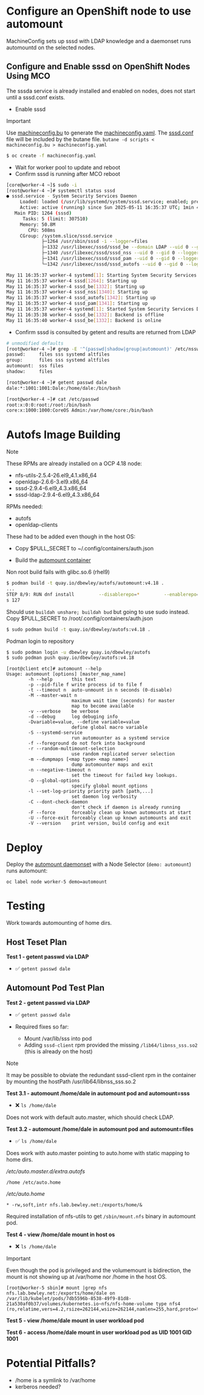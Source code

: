 # Configure an OpenShift node to use automount

MachineConfig sets up sssd with LDAP knowledge and a daemonset runs automountd on the selected nodes.

## Configure and Enable sssd on OpenShift Nodes Using MCO

The sssda service is already installed and enabled on nodes, does not start until a sssd.conf exists.

* Enable sssd

> [!IMPORTANT]
> Use [machineconfig.bu](machineconfig.bu) to generate the [machineconfig.yaml](machineconfig.yaml). The [sssd.conf](scripts/sssd.conf) file will be included by the butane file.
> `butane -d scripts < machineconfig.bu > machineconfig.yaml`

```bash
$ oc create -f machineconfig.yaml
```

* Wait for worker pool to update and reboot
* Confirm sssd is running after MCO reboot

```bash
[core@worker-4 ~]$ sudo -i
[root@worker-4 ~]# systemctl status sssd
● sssd.service - System Security Services Daemon
     Loaded: loaded (/usr/lib/systemd/system/sssd.service; enabled; preset: enabled)
     Active: active (running) since Sun 2025-05-11 16:35:37 UTC; 1min 43s ago
   Main PID: 1264 (sssd)
      Tasks: 5 (limit: 307510)
     Memory: 50.8M
        CPU: 508ms
     CGroup: /system.slice/sssd.service
             ├─1264 /usr/sbin/sssd -i --logger=files
             ├─1332 /usr/libexec/sssd/sssd_be --domain LDAP --uid 0 --gid 0 --logger=files
             ├─1340 /usr/libexec/sssd/sssd_nss --uid 0 --gid 0 --logger=files
             ├─1341 /usr/libexec/sssd/sssd_pam --uid 0 --gid 0 --logger=files
             └─1342 /usr/libexec/sssd/sssd_autofs --uid 0 --gid 0 --logger=files

May 11 16:35:37 worker-4 systemd[1]: Starting System Security Services Daemon...
May 11 16:35:37 worker-4 sssd[1264]: Starting up
May 11 16:35:37 worker-4 sssd_be[1332]: Starting up
May 11 16:35:37 worker-4 sssd_nss[1340]: Starting up
May 11 16:35:37 worker-4 sssd_autofs[1342]: Starting up
May 11 16:35:37 worker-4 sssd_pam[1341]: Starting up
May 11 16:35:37 worker-4 systemd[1]: Started System Security Services Daemon.
May 11 16:35:38 worker-4 sssd_be[1332]: Backend is offline
May 11 16:35:40 worker-4 sssd_be[1332]: Backend is online
```

* Confirm sssd is consulted by getent and results are returned from LDAP

```bash
# unmodified defaults
[root@worker-4 ~]# grep -E '^(passwd|shadow|group|automount)' /etc/nsswitch.conf
passwd:     files sss systemd altfiles
group:      files sss systemd altfiles
automount:  sss files
shadow:     files

[root@worker-4 ~]# getent passwd dale
dale:*:1001:1001:Dale:/home/dale:/bin/bash
```

```bash
[root@worker-4 ~]# cat /etc/passwd
root:x:0:0:root:/root:/bin/bash
core:x:1000:1000:CoreOS Admin:/var/home/core:/bin/bash
```


# Autofs Image Building

> [!NOTE] 
> These RPMs are already installed on a OCP 4.18 node:
>
> - nfs-utils-2.5.4-26.el9_4.1.x86_64
> - openldap-2.6.6-3.el9.x86_64
> - sssd-2.9.4-6.el9_4.3.x86_64
> - sssd-ldap-2.9.4-6.el9_4.3.x86_64

RPMs needed:

- autofs
- openldap-clients

These had to be added even though in the host OS:




* Copy $PULL_SECRET to ~/.config/containers/auth.json

* Build the [automount container](Containerfile)

Non root build fails with glibc.so.6 (rhel9)

```bash
$ podman build -t quay.io/dbewley/autofs/automount:v4.18 .
...
STEP 8/9: RUN dnf install         --disablerepo=*         --enablerepo=rhel-9-for-x86_64-baseos-rpms         -y         autofs         openldap-clients         && dnf clean all                                                   /bin/sh: error while loading shared libraries: /lib64/libc.so.6: cannot apply additional memory protection after relocation: Permission denied                                                                                     Error: building at STEP "RUN dnf install         --disablerepo=*         --enablerepo=rhel-9-for-x86_64-baseos-rpms         -y         autofs         openldap-clients         && dnf clean all": while running runtime: exit statu
s 127
```

Should use `buildah unshare; buildah bud` but going to use sudo instead.
Copy $PULL_SECRET to /root/.config/containers/auth.json

```bash
$ sudo podman build -t quay.io/dbewley/autofs:v4.18 .
```

Podman login to repository

```bash
$ sudo podman login -u dbewley quay.io/dbewley/autofs
$ sudo podman push quay.io/dbewley/autofs:v4.18
```

```
[root@client etc]# automount --help
Usage: automount [options] [master_map_name]
        -h --help       this text
        -p --pid-file f write process id to file f
        -t --timeout n  auto-unmount in n seconds (0-disable)
        -M --master-wait n
                        maximum wait time (seconds) for master
                        map to become available
        -v --verbose    be verbose
        -d --debug      log debuging info
        -Dvariable=value, --define variable=value
                        define global macro variable
        -S --systemd-service
                        run automounter as a systemd service
        -f --foreground do not fork into background
        -r --random-multimount-selection
                        use random replicated server selection
        -m --dumpmaps [<map type> <map name>]
                        dump automounter maps and exit
        -n --negative-timeout n
                        set the timeout for failed key lookups.
        -O --global-options
                        specify global mount options
        -l --set-log-priority priority path [path,...]
                        set daemon log verbosity
        -C --dont-check-daemon
                        don't check if daemon is already running
        -F --force      forceably clean up known automounts at start
        -U --force-exit forceably clean up known automounts and exit
        -V --version    print version, build config and exit
```

# Deploy

Deploy the [automount daemonset](daemonset.yaml) with a Node Selector (`demo: automount`) runs automount:

`oc label node worker-5 demo=automount`

# Testing

Work towards automounting of home dirs.

## Host Teset Plan

**Test 1 - getent passwd via LDAP**

* ✅ `getent passwd dale` 

## Automount Pod Test Plan 

**Test 2 - getent passwd via LDAP**

* ✅ `getent passwd dale` 

* Required fixes so far:
   * Mount /var/lib/sss into pod
   * Adding `sssd-client` rpm provided the missing `/lib64/libnss_sss.so2` (this is already on the host)

> [!NOTE]
> It may be possible to obviate the redundant sssd-client rpm in the container by mounting the hostPath /usr/lib64/libnss_sss.so.2

**Test 3.1 - automount /home/dale in automount pod and automount=sss**


* ❌ `ls /home/dale`

Does not work with default auto.master, which should check LDAP.

**Test 3.2 - automount /home/dale in automount pod and automount=files**

* ✅ `ls /home/dale`

Does work with auto.master  pointing to auto.home with static mapping to home dirs.

_/etc/auto.master.d/extra.autofs_
```
/home /etc/auto.home
```

_/etc/auto.home_
```
* -rw,soft,intr nfs.lab.bewley.net:/exports/home/&
```

Required installation of nfs-utils to get `/sbin/mount.nfs` binary in automount pod.


**Test 4 - view /home/dale mount in host os**

* ❌ `ls /home/dale`

> [!IMPORTANT]
> Even though the pod is privileged and the volumemount is bidirection, the mount is not showing up at /var/home nor /home in the host OS.

```
[root@worker-5 sbin]# mount |grep nfs
nfs.lab.bewley.net:/exports/home/dale on /var/lib/kubelet/pods/7db5596b-8538-49f9-81d8-21a530af0b37/volumes/kubernetes.io~nfs/nfs-home-volume type nfs4 (ro,relatime,vers=4.2,rsize=262144,wsize=262144,namlen=255,hard,proto=tcp,timeo=600,retrans=2,sec=sys,clientaddr=192.168.4.205,local_lock=none,addr=192.168.4.120)
```

**Test 5 - view /home/dale mount in user workload pod**

**Test 6 - access /home/dale mount in user workload pod as UID 1001 GID 1001**


# Potential Pitfalls?

* /home is a symlink to /var/home
* kerberos needed?
